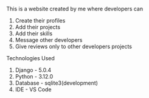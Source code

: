 This is a website created by me where developers can 
  1. Create their profiles
  2. Add their projects
  3. Add their skills
  4. Message other developers
  5. Give reviews only to other developers projects

Technologies Used
  1. Django - 5.0.4
  2. Python - 3.12.0
  3. Database - sqlite3(development)
  4. IDE - VS Code
